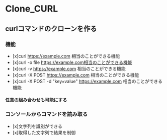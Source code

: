 # Clone_CURL
## curlコマンドのクローンを作る
### 機能
- [x]curl https://example.com 相当のことができる機能
- [x]curl -o file https://example.com相当のことができる機能
- [x]curl -v  https://example.com 相当のことができる機能
- [x]curl -X POST https://example.com 相当のことができる機能
- [x]curl -X POST -d "key=value" https://example.com 相当のことができる機能
#### 任意の組み合わせも可能にする

### コンソールからコマンドを読み取る
- [x]文字列を識別ができる
- [x]取得した文字列で結果を制御 